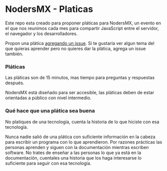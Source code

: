 NodersMX - Platicas
========

Este repo esta creado para proponer pláticas para NodersMX, un evento en el que nos reunimos cada mes para compartir JavaScript entre el servidor, el navegador y los desarrolladores.

Propon una plática [agregando un issue](https://github.com/nodersmx/platicas/issues/new).
Si te gustaría ver algun tema del que quieras aprender pero no quieres dar la plática, agrega un issue también.

### Pláticas

Las pláticas son de 15 minutos, mas tiempo para preguntas y respuestas después.

NodersMX está diseñado para ser accesible, las pláticas deben de estar orientadas a público con nivel intermedio.

### Qué hace que una plática sea buena

No platiques de una tecnología, cuenta la historia de lo que hiciste con esa tecnología.

Nunca nadie salió de una plática con suficiente información en la cabeza para escribir un programa con lo que aprendieron. Por razones prácticas las personas aprenden y siguen con la documentación mientras escriben software. No trates de enseñar a las personas lo que ya está en la documentación, cuentales una historia que los haga interesarse lo suficiente para seguir con esa tecnología.
